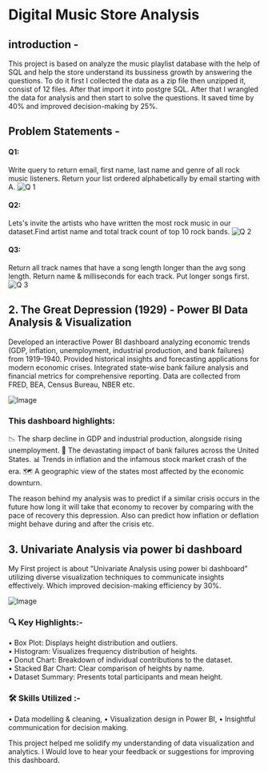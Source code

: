 # Digital Music Store Analysis

## introduction -
This project is based on analyze the music playlist database with the help of SQL and help the store understand its bussiness growth by answering the questions.
To do it first I collected the data as a zip file then unzipped it, consist of 12 files. After that import it into postgre SQL. After that I wrangled the data for analysis and then start to solve the questions. It saved time by 40% and improved decision-making by 25%.


## Problem Statements -
#### Q1:
Write query to return email, first name, last name and genre of all rock music listeners. Return your list ordered alphabetically by email starting with A.
![Q 1](https://github.com/user-attachments/assets/66254751-679d-4d7d-90bb-568c3a92d684)

#### Q2: 
Lets's invite the artists who have written the most rock music in our dataset.Find artist name and total track count of top 10 rock bands.
![Q 2](https://github.com/user-attachments/assets/4d42b9e1-06c2-4df6-9d67-bc538b86fc82)

#### Q3:
Return all track names that have a song length longer than the avg song length. Return name & milliseconds for each track. Put longer songs first.
![Q 3](https://github.com/user-attachments/assets/2aa97068-dc5e-4633-84f5-4c8efcaa6efb)


## 2.  The Great Depression (1929) - Power BI Data Analysis & Visualization

Developed an interactive Power BI dashboard analyzing economic trends (GDP, inflation, unemployment, industrial production, and bank failures) from 1919–1940. Provided historical insights and forecasting applications for modern economic crises. Integrated state-wise bank failure analysis and financial metrics for comprehensive reporting. Data are collected from FRED, BEA, Census Bureau, NBER etc.

![Image](https://github.com/user-attachments/assets/705d4b04-3331-43a9-8ada-f53cf905d50d)

### This dashboard highlights:
📉 The sharp decline in GDP and industrial production, alongside rising unemployment.
🏦 The devastating impact of bank failures across the United States.
📊 Trends in inflation and the infamous stock market crash of the era.
🗺️ A geographic view of the states most affected by the economic downturn.

The reason behind my analysis was to predict if a similar crisis occurs in the future how long it will take that economy to recover by comparing with the pace of recovery this depression. Also can predict how inflation or deflation might behave during and after the crisis etc.



## 3. Univariate Analysis via power bi dashboard 

My First project is about "Univariate Analysis using power bi dashboard" utilizing diverse visualization techniques to communicate insights effectively. Which improved decision-making efficiency by 30%.

![Image](https://github.com/user-attachments/assets/0383687e-316a-4200-9b2b-7944e7c3a72d)

 ### 🔍 Key Highlights:- 
• Box Plot: Displays height distribution and outliers.  
• Histogram: Visualizes frequency distribution of heights.  
• Donut Chart: Breakdown of individual contributions to the dataset.  
• Stacked Bar Chart: Clear comparison of heights by name.  
• Dataset Summary: Presents total participants and mean height.  

 ### 🛠 Skills Utilized :- 
• Data modelling & cleaning,
• Visualization design in Power BI,
• Insightful communication for decision making.

This project helped me solidify my understanding of data visualization and analytics. I Would love to hear your feedback or suggestions for improving this dashboard.







   
